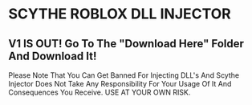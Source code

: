 # SCYTHE ROBLOX DLL INJECTOR

## V1 IS OUT! Go To The "Download Here" Folder And Download It!

Please Note That You Can Get Banned For Injecting DLL's And Scythe Injector Does Not Take Any Responsibility For Your Usage Of It And Consequences You Receive.
USE AT YOUR OWN RISK.
